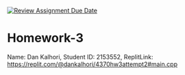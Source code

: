 [![Review Assignment Due Date](https://classroom.github.com/assets/deadline-readme-button-24ddc0f5d75046c5622901739e7c5dd533143b0c8e959d652212380cedb1ea36.svg)](https://classroom.github.com/a/PF2qmcGr)
# Homework-3
Name: Dan Kalhori, Student ID: 2153552, ReplitLink: https://replit.com/@dankalhori/4370hw3attempt2#main.cpp
